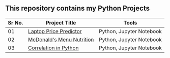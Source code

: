 ## This repository contains my Python Projects

|Sr No.| Project Title | Tools |
|------|---------------|------------|
|01|[Laptop Price Predictor](https://github.com/jatin8570/Laptop_Price_Predictor)|Python, Jupyter Notebook|
|02|[McDonald's Menu Nutrition](https://github.com/jatin8570/Python_Projects/tree/main/McDonald_Menu_Nutrition_EDA)|Python, Jupyter Notebook|
|03|[Correlation in Python](https://github.com/jatin8570/Correlation_in_Python)|Python, Jupyter Notebook|

<!--|01|[Business Insights 360](https://github.com/abhijeetk597/bi-dashboards/tree/main/Business-Insights-360)|Power BI|-->
